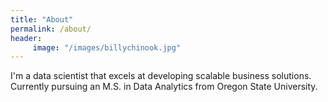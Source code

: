 ```yaml
---
title: "About"
permalink: /about/
header:
     image: "/images/billychinook.jpg"
---
```


I'm a data scientist that excels at developing scalable business solutions. Currently pursuing an M.S. in Data Analytics from Oregon State University. 
